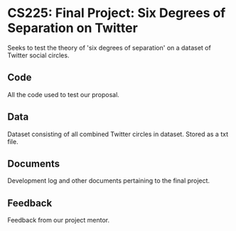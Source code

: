 # CS225: Final Project: Six Degrees of Separation on Twitter
Seeks to test the theory of 'six degrees of separation' on a dataset of Twitter social circles.
## Code
All the code used to test our proposal.
## Data
Dataset consisting of all combined Twitter circles in dataset. Stored as a txt file.
## Documents
Development log and other documents pertaining to the final project.

## Feedback
Feedback from our project mentor.